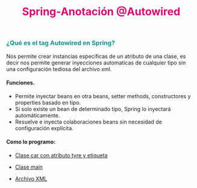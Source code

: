 <header>
<h1 style="color:#DC0073">Spring-Anotación @Autowired</h1>
</header>
<article>
<section>
<h3 style="color: #129490">¿Qué es el tag Autowired en Spring? </h3>
<p>Nos permite crear instancias especificas de un atributo de una clase, es decir nos permite
generar inyecciones automaticas de cualquier tipo sin una 
configuración tediosa del archivo xml.</p>
<h4>Funciones.</h4>
<ul>
<li>Permite inyectar beans en otra beans, setter methods, constructores y properties basado en tipo.</li>
<li>Si solo existe un bean de determinado tipo, Spring lo inyectará automáticamente.</li>
<li>Resuelve e inyecta colaboraciones beans sin necesidad de configuración explícita.</li>
</ul>
<h4>Como lo programo:</h4>
<ul><li><a href="https://github.com/Dearone13/Spring/blob/autowired/src/main/java/com/mavin/Car.java">Clase car con atributo tyre y etiqueta</a></li></ul>
<ul><li><a href="https://github.com/Dearone13/Spring/blob/autowired/src/main/java/com/mavin/App.java">Clase main</a></li></ul>
<ul><li><a href="https://github.com/Dearone13/Spring/blob/autowired/src/main/resources/ApplicationContext.xml">Archivo XML</a></li></ul>
</section>
</article>
